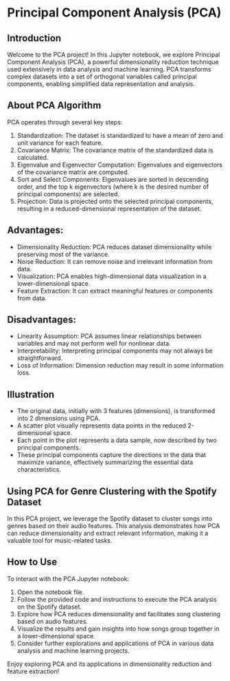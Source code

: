 # Principal Component Analysis (PCA)

## Introduction

Welcome to the PCA project! In this Jupyter notebook, we explore Principal Component Analysis (PCA), a powerful dimensionality reduction technique used extensively in data analysis and machine learning. PCA transforms complex datasets into a set of orthogonal variables called principal components, enabling simplified data representation and analysis.

## About PCA Algorithm

PCA operates through several key steps:

1. Standardization: The dataset is standardized to have a mean of zero and unit variance for each feature.
2. Covariance Matrix: The covariance matrix of the standardized data is calculated.
3. Eigenvalue and Eigenvector Computation: Eigenvalues and eigenvectors of the covariance matrix are computed.
4. Sort and Select Components: Eigenvalues are sorted in descending order, and the top k eigenvectors (where k is the desired number of principal components) are selected.
5. Projection: Data is projected onto the selected principal components, resulting in a reduced-dimensional representation of the dataset.


## Advantages:

- Dimensionality Reduction: PCA reduces dataset dimensionality while preserving most of the variance.
- Noise Reduction: It can remove noise and irrelevant information from data.
- Visualization: PCA enables high-dimensional data visualization in a lower-dimensional space.
- Feature Extraction: It can extract meaningful features or components from data.

## Disadvantages:

- Linearity Assumption: PCA assumes linear relationships between variables and may not perform well for nonlinear data.
- Interpretability: Interpreting principal components may not always be straightforward.
- Loss of Information: Dimension reduction may result in some information loss.

## Illustration

- The original data, initially with 3 features (dimensions), is transformed into 2 dimensions using PCA.
- A scatter plot visually represents data points in the reduced 2-dimensional space.
- Each point in the plot represents a data sample, now described by two principal components.
- These principal components capture the directions in the data that maximize variance, effectively summarizing the essential data characteristics.

## Using PCA for Genre Clustering with the Spotify Dataset

In this PCA project, we leverage the Spotify dataset to cluster songs into genres based on their audio features. This analysis demonstrates how PCA can reduce dimensionality and extract relevant information, making it a valuable tool for music-related tasks.

## How to Use

To interact with the PCA Jupyter notebook:

1. Open the notebook file.
2. Follow the provided code and instructions to execute the PCA analysis on the Spotify dataset.
3. Explore how PCA reduces dimensionality and facilitates song clustering based on audio features.
4. Visualize the results and gain insights into how songs group together in a lower-dimensional space.
5. Consider further explorations and applications of PCA in various data analysis and machine learning projects.

Enjoy exploring PCA and its applications in dimensionality reduction and feature extraction!

